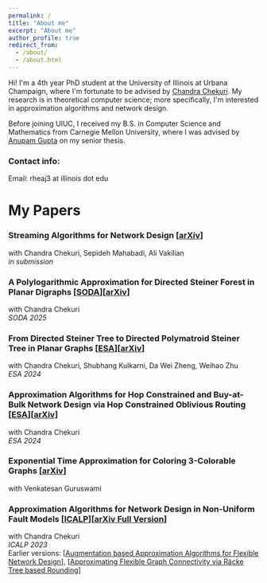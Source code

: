```yaml
---
permalink: /
title: "About me"
excerpt: "About me"
author_profile: true
redirect_from: 
  - /about/
  - /about.html
---
```

Hi! I'm a 4th year PhD student at the University of Illinois at Urbana Champaign, where I'm fortunate to be advised by [Chandra Chekuri](https://chekuri.cs.illinois.edu/). My research is in theoretical computer science; more specifically, I'm interested in approximation algorithms and network design. 

Before joining UIUC, I received my B.S. in Computer Science and Mathematics from Carnegie Mellon University, where I was advised by [Anupam Gupta](http://www.cs.cmu.edu/~anupamg/) on my senior thesis.

### Contact info:

Email: rheaj3 at illinois dot edu

# My Papers

### Streaming Algorithms for Network Design [[arXiv](https://arxiv.org/abs/2503.00712)]
with Chandra Chekuri, Sepideh Mahabadi, Ali Vakilian \
_in submission_

### A Polylogarithmic Approximation for Directed Steiner Forest in Planar Digraphs [[SODA](https://epubs.siam.org/doi/abs/10.1137/1.9781611978322.67)][[arXiv](https://arxiv.org/abs/2410.17403)]
with Chandra Chekuri \
_SODA 2025_

### From Directed Steiner Tree to Directed Polymatroid Steiner Tree in Planar Graphs [[ESA](https://drops.dagstuhl.de/entities/document/10.4230/LIPIcs.ESA.2024.42)][[arXiv](https://arxiv.org/abs/2407.01904)]
with Chandra Chekuri, Shubhang Kulkarni, Da Wei Zheng, Weihao Zhu \
_ESA 2024_

### Approximation Algorithms for Hop Constrained and Buy-at-Bulk Network Design via Hop Constrained Oblivious Routing [[ESA](https://drops.dagstuhl.de/entities/document/10.4230/LIPIcs.ESA.2024.41)][[arXiv](https://arxiv.org/abs/2404.16725)]
with Chandra Chekuri \
_ESA 2024_ 

### Exponential Time Approximation for Coloring 3-Colorable Graphs [[arXiv](https://arxiv.org/abs/2406.15563)]
with Venkatesan Guruswami

### Approximation Algorithms for Network Design in Non-Uniform Fault Models [[ICALP](https://drops.dagstuhl.de/entities/document/10.4230/LIPIcs.ICALP.2023.36)][[arXiv Full Version](https://arxiv.org/abs/2403.15547)]
with Chandra Chekuri \
_ICALP 2023_ \
Earlier versions: [[Augmentation based Approximation Algorithms for Flexible Network Design](https://arxiv.org/abs/2209.12273)], [[Approximating Flexible Graph Connectivity via Räcke Tree based Rounding](https://arxiv.org/abs/2211.08324)]

<!-- ##### Improving Greedy Algorithms for the Steiner Forest Problem
advised by Anupam Gupta
Undergraduate Senior Thesis -->
